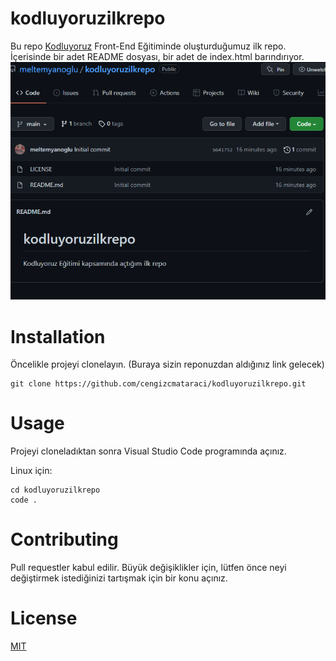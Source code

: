 # kodluyoruzilkrepo

Bu repo [Kodluyoruz](https://kodluyoruz.org) Front-End Eğitiminde oluşturduğumuz ilk repo. İçerisinde bir adet README dosyası, bir adet de index.html barındırıyor.
![Kodluyoruz](repo_pic.png)
# Installation
 Öncelikle projeyi clonelayın. (Buraya sizin reponuzdan aldığınız link gelecek)
 ```git
 git clone https://github.com/cengizcmataraci/kodluyoruzilkrepo.git
 ```
 # Usage
 Projeyi cloneladıktan sonra Visual Studio Code programında açınız.

Linux için:
```git
cd kodluyoruzilkrepo
code .
 ```
 # Contributing
 Pull requestler kabul edilir. Büyük değişiklikler için, lütfen önce neyi değiştirmek istediğinizi tartışmak için bir konu açınız.

 # License
 [MIT](https://choosealicense.com/licenses/mit/)